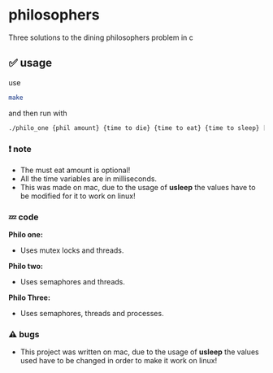 # philosophers
Three solutions to the dining philosophers problem in c

## ✅ usage
use
```sh
make
```
and then run with
```sh
./philo_one {phil amount} {time to die} {time to eat} {time to sleep} [must eat x amount]
```

### ❗ note
- The must eat amount is optional!
- All the time variables are in milliseconds.
- This was made on mac, due to the usage of **usleep** the values have to be modified for it to work on linux!

### 💤 code
**Philo one:**
  - Uses mutex locks and threads.

**Philo two:**
  - Uses semaphores and threads.

**Philo Three:**
  - Uses semaphores, threads and processes.

### ⚠️ bugs
- This project was written on mac, due to the usage of **usleep** the values used have to be changed in order to make it work on linux!
